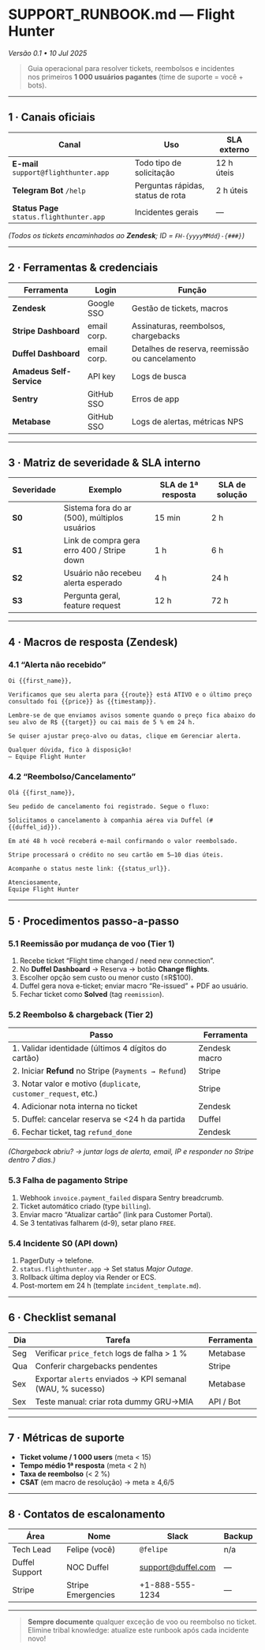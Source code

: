 # SUPPORT_RUNBOOK.md — Flight Hunter  
_Versão 0.1 • 10 Jul 2025_

> Guia operacional para resolver tickets, reembolsos e incidentes  
> nos primeiros **1 000 usuários pagantes** (time de suporte = você + bots).

---

## 1 · Canais oficiais

| Canal | Uso | SLA externo |
|-------|-----|-------------|
| **E-mail** `support@flighthunter.app` | Todo tipo de solicitação | 12 h úteis |
| **Telegram Bot** `/help` | Perguntas rápidas, status de rota | 2 h úteis |
| **Status Page** `status.flighthunter.app` | Incidentes gerais | — |

*(Todos os tickets encaminhados ao **Zendesk**; ID = `FH-{yyyyMMdd}-{###}`)*

---

## 2 · Ferramentas & credenciais

| Ferramenta | Login | Função |
|------------|-------|--------|
| **Zendesk** | Google SSO | Gestão de tickets, macros |
| **Stripe Dashboard** | email corp. | Assinaturas, reembolsos, chargebacks |
| **Duffel Dashboard** | email corp. | Detalhes de reserva, reemissão ou cancelamento |
| **Amadeus Self-Service** | API key | Logs de busca |
| **Sentry** | GitHub SSO | Erros de app |
| **Metabase** | GitHub SSO | Logs de alertas, métricas NPS |

---

## 3 · Matriz de severidade & SLA interno

| Severidade | Exemplo | SLA de 1ª resposta | SLA de solução |
|------------|---------|--------------------|----------------|
| **S0** | Sistema fora do ar (500), múltiplos usuários | 15 min | 2 h |
| **S1** | Link de compra gera erro 400 / Stripe down | 1 h | 6 h |
| **S2** | Usuário não recebeu alerta esperado | 4 h | 24 h |
| **S3** | Pergunta geral, feature request | 12 h | 72 h |

---

## 4 · Macros de resposta (Zendesk)

### 4.1 “Alerta não recebido”
```text
Oi {{first_name}},

Verificamos que seu alerta para {{route}} está ATIVO e o último preço
consultado foi {{price}} às {{timestamp}}.

Lembre-se de que enviamos avisos somente quando o preço fica abaixo do
seu alvo de R$ {{target}} ou cai mais de 5 % em 24 h.

Se quiser ajustar preço-alvo ou datas, clique em Gerenciar alerta.

Qualquer dúvida, fico à disposição!
— Equipe Flight Hunter
```

### 4.2 “Reembolso/Cancelamento”
```text
Olá {{first_name}},

Seu pedido de cancelamento foi registrado. Segue o fluxo:

Solicitamos o cancelamento à companhia aérea via Duffel (#{{duffel_id}}).

Em até 48 h você receberá e-mail confirmando o valor reembolsado.

Stripe processará o crédito no seu cartão em 5–10 dias úteis.

Acompanhe o status neste link: {{status_url}}.

Atenciosamente,
Equipe Flight Hunter
```

---

## 5 · Procedimentos passo-a-passo

### 5.1 Reemissão por mudança de voo (Tier 1)

1. Recebe ticket “Flight time changed / need new connection”.  
2. No **Duffel Dashboard** → Reserva → botão **Change flights**.  
3. Escolher opção sem custo ou menor custo (≤R$100).  
4. Duffel gera nova e-ticket; enviar macro “Re-issued” + PDF ao usuário.  
5. Fechar ticket como **Solved** (tag `reemission`).

### 5.2 Reembolso & chargeback (Tier 2)

| Passo | Ferramenta |
|-------|------------|
| 1. Validar identidade (últimos 4 dígitos do cartão) | Zendesk macro |
| 2. Iniciar **Refund** no Stripe (`Payments → Refund`) | Stripe |
| 3. Notar valor e motivo (`duplicate`, `customer_request`, etc.) | Stripe |
| 4. Adicionar nota interna no ticket | Zendesk |
| 5. Duffel: cancelar reserva se <24 h da partida | Duffel |
| 6. Fechar ticket, tag `refund_done` | Zendesk |

*(Chargeback abriu? -> juntar logs de alerta, email, IP e responder no Stripe
dentro 7 dias.)*

### 5.3 Falha de pagamento Stripe

1. Webhook `invoice.payment_failed` dispara Sentry breadcrumb.  
2. Ticket automático criado (type `billing`).  
3. Enviar macro “Atualizar cartão” (link para Customer Portal).  
4. Se 3 tentativas falharem (d-9), setar plano `FREE`.

### 5.4 Incidente S0 (API down)

1. PagerDuty → telefone.  
2. `status.flighthunter.app` → Set status _Major Outage_.  
3. Rollback última deploy via Render or ECS.  
4. Post-mortem em 24 h (template `incident_template.md`).

---

## 6 · Checklist semanal

| Dia | Tarefa | Ferramenta |
|-----|--------|-----------|
| Seg | Verificar `price_fetch` logs de falha > 1 % | Metabase |
| Qua | Conferir chargebacks pendentes | Stripe |
| Sex | Exportar `alerts` enviados → KPI semanal (WAU, % sucesso) | Metabase |
| Sex | Teste manual: criar rota dummy GRU→MIA | API / Bot |

---

## 7 · Métricas de suporte

* **Ticket volume / 1 000 users** (meta < 15)  
* **Tempo médio 1ª resposta** (meta < 2 h)  
* **Taxa de reembolso** (< 2 %)  
* **CSAT** (em macro de resolução) → meta ≥ 4,6/5

---

## 8 · Contatos de escalonamento

| Área | Nome | Slack | Backup |
|------|------|-------|--------|
| Tech Lead | Felipe (você) | `@felipe` | n/a |
| Duffel Support | NOC Duffel | support@duffel.com | — |
| Stripe | Stripe Emergencies | +1-888-555-1234 | — |

---

> **Sempre documente** qualquer exceção de voo ou reembolso no ticket.  
> Elimine tribal knowledge: atualize este runbook após cada incidente novo!


